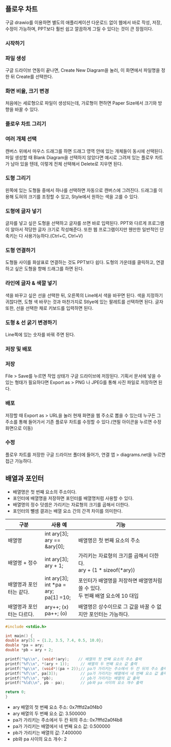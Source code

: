 ## 플로우 차트

구글 drawio를 이용하면 별도의 애플리케이션 다운로드 없이 웹에서 바로 작성, 저장, 수정이 가능하며, PPT보다 훨씬 쉽고 깔끔하게 그릴 수 있다는 것이 큰 장점이다.

### 시작하기

### 파일 생성

구글 드라이브 연동이 끝나면, Create New Diagram을 눌러, 이 화면에서 파일명을 정한 뒤 Create를 선택한다.

### 화면 비율, 크기 변경

처음에는 세로형으로 파일이 생성되는데, 가로형이 편하면 Paper Size에서 크기와 방향을 바꿀 수 있다.

### 플로우 차트 그리기

### 여러 개체 선택

캔버스 위에서 마우스 드래그를 하면 드래그 영역 안에 있는 개체들이 동시에 선택된다. 파일 생성할 때 Blank Diagram을 선택하지 않았다면 예시로 그려져 있는 플로우 차트가 남아 있을 텐데, 이렇게 전체 선택해서 Delete로 지우면 된다.

### 도형 그리기

왼쪽에 있는 도형들 중에서 하나를 선택하면 자동으로 캔버스에 그려진다. 드래그를 이용해 도혀의 크기를 조정할 수 있고, Style에서 원하는 색을 고를 수 있다.

### 도형에 글자 넣기

글자를 넣고 싶은 도형을 선택하고 글자를 쓰면 바로 입력된다. PPT와 다르게 프로그램이 알아서 적당한 글자 크기로 작성해준다. 또한 웹 프로그램이지만 웬만한 일반적인 단축키는 다 사용가능하다.(Ctrl+C, Ctrl+V)

### 도형 연결하기

도형들 사이를 화살표로 연결하는 것도 PPT보다 쉽다. 도형의 가운데를 클릭하고, 연결하고 싶은 도형을 향해 드래그를 하면 된다.

### 라인에 글자 & 색깔 넣기

색을 바꾸고 싶은 선을 선택한 뒤, 오른쪽의 Line에서 색을 바꾸면 된다. 색을 지정하기 귀찮다면, 도형 색 바꾸는 것과 마찬가지로 Stlye에 있는 팔레트를 선택하면 된다. 글자 또한, 선을 선택한 채로 키보드를 입력하면 된다.

### 도형 & 선 굵기 변경하기

Line쪽에 있는 숫자를 바꿔 주면 된다.

### 저장 및 배포

### 저장

File > Save를 누르면 작업 상태가 구글 드라이브에 저장된다. 기획서 문서에 넣을 수 있는 형태가 필요하다면 Export as > PNG 나 JPEG를 통해 사진 파일로 저장하면 된다.

### 배포

저장할 때 Export as > URL을 눌러 현재 화면을 웹 주소로 뽑을 수 있는데 누구든 그 주소를 통해 들어가서 기존 플로우 차트를 수정할 수 있다.(연필 아이콘을 누르면 수정 화면으로 이동)

### 수정

플로우 차트를 저장한 구글 드라이브 폴더에 들어가, 연결 앱 > diagrams.net을 누르면 접근 가능하다.

## 배열과 포인터

- 배열명은 첫 번째 요소의 주소이다.
- 포인터에 배열명을 저장하면 포인터를 배열명처럼 사용할 수 있다.
- 배열명의 정수 덧셈은 가리키는 자료형의 크기를 곱해서 더한다.
- 포인터의 뺄셈 결과는 배열 요소 간의 간격 차이를 의미한다.

|**구분**|**사용 예**|**기능**|
|---|---|---|
|배열명|int ary[3]; <br> ary == &ary[0];|배열명은 첫 번째 요소의 주소|
|배열명 + 정수|int ary[3]; <br> ary + 1;|가리키는 자료형의 크기를 곱해서 더한다. <br> ary + (1 * sizeof(*ary))|
|배열명과 포인터는 같다.|int ary[3]; <br> int *pa = ary; <br> pa[1] =10;|포인터가 배열명을 저장하면 배열명처럼 쓸 수 있다. <br> 두 번째 배열 요소에 10 대입|
|배열명과 포인터는 다르다.|ary++; (x) <br> pa++; (o)|배열명은 상수이므로 그 값을 바꿀 수 없지만 포인터는 가능하다.|

```C
#include <stdio.h>

int main() {
double ary[5] = {1.2, 3.5, 7.4, 0.5, 10.0};
double *pa = ary;
double *pb = ary + 2;

printf("%p\\n", (void*)ary);    // 배열의 첫 번째 요소의 주소 출력
printf("%f\\n", *(ary + 1));     // 배열의 두 번째 요소 값 출력
printf("%p\\n", (void*)(pa + 2));// pa가 가리키는 주소에서 두 칸 뒤의 주소 출력
printf("%f\\n", pa[3]);          // pa가 가리키는 배열에서 네 번째 요소 값 출력
printf("%f\\n", *pb);            // pb가 가리키는 배열의 값 출력
printf("%ld\\n", pb - pa);       // pb와 pa 사이의 요소 개수 출력

return 0;
}
```
- ary 배열의 첫 번째 요소 주소: 0x7fffd2a0f4b0
- ary 배열의 두 번째 요소 값: 3.500000
- pa가 가리키는 주소에서 두 칸 뒤의 주소: 0x7fffd2a0f4b8
- pa가 가리키는 배열에서 네 번째 요소 값: 0.500000
- pb가 가리키는 배열의 값: 7.400000
- pb와 pa 사이의 요소 개수: 2
